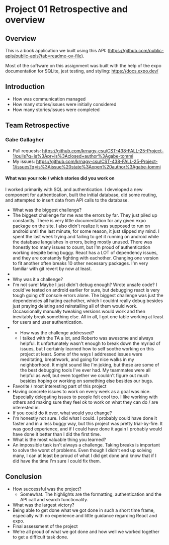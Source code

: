 # Project 01 Retrospective and overview


## Overview
This is a book application we built using this API: (https://github.com/public-apis/public-apis?tab=readme-ov-file).

Most of the software on this assignment was built with the help of the expo documentation for SQLite, jest testing, and styling:
https://docs.expo.dev/

## Introduction

* How was communication managed
* How many stories/issues were initially considered
* How many stories/issues were completed

## Team Retrospective

### Gabe Gallagher

- Pull requests: https://github.com/krnagy-csu/CST-438-FALL-25-Project-1/pulls?q=is%3Apr+is%3Aclosed+author%3Agabe-tommi
- My issues: https://github.com/krnagy-csu/CST-438-FALL-25-Project-1/issues?q=is%3Aissue%20state%3Aopen%20author%3Agabe-tommi

#### What was your role / which stories did you work on
I worked primarily with SQL and authentication. I developed a new component for authentication, built the initial database, did some routing, and attempted to insert data from API calls to the database.

+ What was the biggest challenge?
+ The biggest challenge for me was the errors by far. They just piled up constantly. There is very little documentation for any given expo package on the site. I also didn't realize it was supposed to run on android until the last minute, for some reason, it just slipped my mind. I spent the last week trying and failing to get it running on android while the database languishes in errors, being mostly unused. There was honestly too many issues to count, but I'm proud of authentication working despite being buggy. React has a LOT of dependency issues, and they are constantly fighting with eachother. Changing one version to fit another often breaks 10 other necessary packages. I'm very familiar with git revert by now at least.
+ 
+ Why was it a challenge?
+ I'm not sure! Maybe I just didn't debug enough? Wrote unsafe code? I could've tested on android earlier for sure, but debugging react is very tough going off console errors alone. The biggest challenge was just the dependencies all hating eachother, which I couldnt really debug besides just praying deleting and reinstalling all of them would work. Occassionally manually tweaking versions would work and then inevitably break something else. All in all, I got one table working at least for users and user authentication.
+ 
  + How was the challenge addressed?
  + I talked with the TA a lot, and Roberto was awesome and always helpful. It unfortunately wasn't enough to break down the myriad of issues, but I certainly learned how to self soothe working on this project at least. Some of the ways I addressed issues were meditating, breathwork, and going for nice walks in my neighborhood. It might sound like I'm joking, but these are some of the best debugging tools I've ever had. My teammates were all helpful as well, but even together we couldn't figure out much besides hoping or working on something else besides our bugs.
+ Favorite / most interesting part of this project
+ Having concrete issues to work on every week as a goal was nice. Especially delegating issues to people felt cool too. I like working with others and making sure they feel ok to work on what they can do / are interested in.
+ If you could do it over, what would you change?
+ I'm honestly not sure. I did what I could. I probably could have done it faster and in a less buggy way, but this project was pretty trial-by-fire. It was good experience, and if I could have done it again I probably would have done it better than I did the first time.
+ What is the most valuable thing you learned?
+ An impossible task isn't always a challenge. Taking breaks is important to solve the worst of problems. Even though I didn't end up solving many, I can at least be proud of what I did get done and know that if I did have the time I'm sure I could fix them.

## Conclusion

- How successful was the project?
  - Somewhat. The highlights are the formatting, authentication and the API call and search functionality. 
- What was the largest victory?
- Being able to get done what we got done in such a short time frame, especially with no experience and little guidance regarding React and expo.
- Final assessment of the project
- We're all proud of what we got done and how well we worked together to get a difficult task done.
